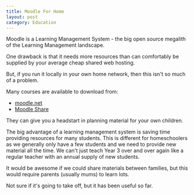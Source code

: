 ```yaml
---
title: Moodle For Home
layout: post
category: Education
---
```


Moodle is a Learning Management System - the big open source megalith of the Learning Management landscape.

One drawback is that it needs more resources than can comfortably be supplied by your average cheap shared web hosting.

But, if you run it locally in your own home network, then this isn't so much of a problem.

Many courses are available to download from:

* [moodle.net](http://moodle.net)
* [Moodle Share](http://moodleshare.org)

They can give you a headstart in planning material for your own children.

The big advantage of a learning management system is saving time providing resources for many students.  This is different for homeschoolers as we generally only have a few students and we need to provide new material all the time.  We can't just teach Year 3 over and over again like a regular teacher with an annual supply of new students.

It would be awesome if we could share materials between families, but this would require parents (usually mums) to learn lots.

Not sure if it's going to take off, but it has been useful so far.

